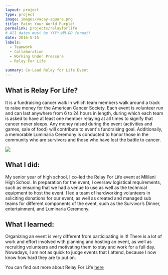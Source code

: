 ```yaml
---
layout: project
type: project
image: images/vacay-square.png
title: Paint Your World Purple!
permalink: projects/relayforlife
# All dates must be YYYY-MM-DD format!
date: 2016-5-15
labels:
  - Teamwork
  - Collaboration
  - Working Under Pressure
  - Relay For Life
  
summary: Co-Lead Relay for Life Event 
---
```


What is Relay For Life? 
---
It is a fundraising cancer walk in which team members walk around a track to raise money for the American Cancer Society. Each event is volunteer run and can last anywhere from 6 to 24 hours in length, during which each team is asked to have at least one member relaying at all times to signify that cancer never sleeps. Any money raised during the event (activities and games, sale of food) will contribute to event's fundraising goal. Additionally, a memorable Luminaria Ceremony is conducted to honor those in the community who are survivors and those who have lost the battle to cancer.

<img class="ui medium right floated rounded image" src="../images/vacay-home-page.png">


What I did:
---
My senior year of high school, I co-led the Relay For Life event at Mililani High School. In preparation for the event, I oversaw logistical requirements, such as ensuring that we had a venue to use as well as the technical equipment to host the event. I led a team of hardworking volunteers in soliciting donations for our event, as well as created and managed sub teams for different components of the event, such as the Survivor’s Dinner, entertainment, and Luminaria Ceremony. 


What I learned:
---
Organizing an event is very different from participating in it! There is a lot of work and effort involved with planning and hosting an event, as well as recruiting volunteers and motivating them to stay and work for a full day. Nowadays, I am not as quick to judge events that I attend, because I now know how hard they are to put on. 

 
You can find out more about Relay For Life [here](https://www.cancer.org/involved/fundraise/relay-for-life.html) 
